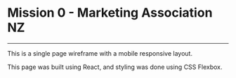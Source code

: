 # Mission 0 - Marketing Association NZ

---

This is a single page wireframe with a mobile responsive layout.

This page was built using React, and styling was done using CSS Flexbox.